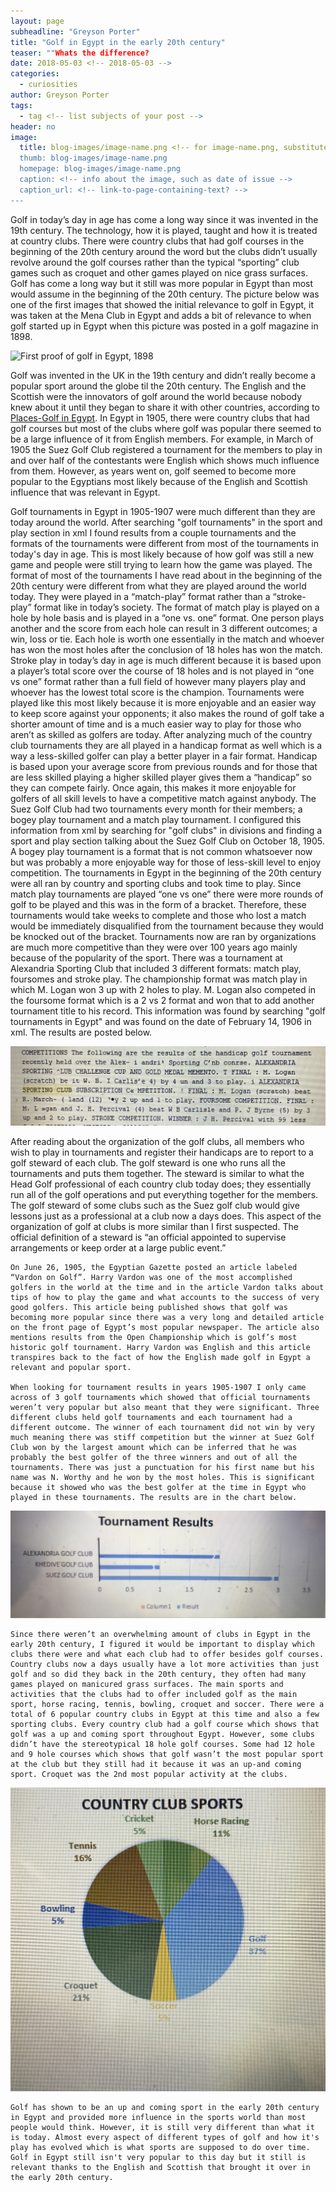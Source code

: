 ```yaml
---
layout: page
subheadline: "Greyson Porter"
title: "Golf in Egypt in the early 20th century"
teaser: ""Whats the difference?
date: 2018-05-03 <!-- 2018-05-03 -->
categories:
  - curiosities
author: Greyson Porter
tags:
  - tag <!-- list subjects of your post -->
header: no
image:
  title: blog-images/image-name.png <!-- for image-name.png, substitute name you've given your image file -->
  thumb: blog-images/image-name.png
  homepage: blog-images/image-name.png
  caption: <!-- info about the image, such as date of issue -->
  caption_url: <!-- link-to-page-containing-text? -->
---
```

Golf in today’s day in age has come a long way since it was invented in the 19th century. The technology, how it is played, taught and how it is treated at country clubs. There were country clubs that had golf courses in the beginning of the 20th century around the word but the clubs didn’t usually revolve around the golf courses rather than the typical “sporting” club games such as croquet and other games played on nice grass surfaces. Golf has come a long way but it still was more popular in Egypt than most would assume in the beginning of the 20th century. The picture below was one of the first images that showed the initial relevance to golf in Egypt, it was taken at the Mena Club in Egypt and adds a bit of relevance to when golf started up in Egypt when this picture was posted in a golf magazine in 1898.

![First proof of golf in Egypt, 1898](egypt-golf.jpg)

Golf was invented in the UK in the 19th century and didn’t really become a popular sport around the globe til the 20th century. The English and the Scottish were the innovators of golf around the world because nobody knew about it until they began to share it with other countries, according to [Places-Golf in Egypt](https://www.antiquegolfscotland.com/history.php3?itemid=77). In Egypt in 1905, there were country clubs that had golf courses but most of the clubs where golf was popular there seemed to be a large influence of it from English members. For example, in March of 1905 the Suez Golf Club registered a tournament for the members to play in and over half of the contestants were English which shows much influence from them. However, as years went on, golf seemed to become more popular to the Egyptians most likely because of the English and Scottish influence that was relevant in Egypt.

Golf tournaments in Egypt in 1905-1907 were much different than they are today around the world. After searching "golf tournaments" in the sport and play section in xml I found results from a couple tournaments and the formats of the tournaments were different from most of the tournaments in today's day in age. This is most likely because of how golf was still a new game and people were still trying to learn how the game was played. The format of most of the tournaments I have read about in the beginning of the 20th century were different from what they are played around the world today. They were played in a “match-play” format rather than a “stroke-play” format like in today’s society. The format of match play is played on a hole by hole basis and is played in a “one vs. one” format. One person plays another and the score from each hole can result in 3 different outcomes; a win, loss or tie. Each hole is worth one essentially in the match and whoever has won the most holes after the conclusion of 18 holes has won the match. Stroke play in today’s day in age is much different because it is based upon a player’s total score over the course of 18 holes and is not played in “one vs one” format rather than a full field of however many players play and whoever has the lowest total score is the champion. Tournaments were played like this most likely because it is more enjoyable and an easier way to keep score against your opponents; it also makes the round of golf take a shorter amount of time and is a much easier way to play for those who aren’t as skilled as golfers are today. After analyzing much of the country club tournaments they are all played in a handicap format as well which is a way a less-skilled golfer can play a better player in a fair format. Handicap is based upon your average score from previous rounds and for those that are less skilled playing a higher skilled player gives them a “handicap” so they can compete fairly. Once again, this makes it more enjoyable for golfers of all skill levels to have a competitive match against anybody. The Suez Golf Club had two tournaments every month for their members; a bogey play tournament and a match play tournament. I configured this information from xml by searching for "golf clubs" in divisions and finding a sport and play section talking about the Suez Golf Club on October 18, 1905. A bogey play tournament is a format that is not common whatsoever now but was probably a more enjoyable way for those of less-skill level to enjoy competition. The tournaments in Egypt in the beginning of the 20th century were all ran by country and sporting clubs and took time to play. Since match play tournaments are played “one vs one” there were more rounds of golf to be played and this was in the form of a bracket. Therefore, these tournaments would take weeks to complete and those who lost a match would be immediately disqualified from the tournament because they would be knocked out of the bracket. Tournaments now are ran by organizations are much more competitive than they were over 100 years ago mainly because of the popularity of the sport. There was a tournament at Alexandria Sporting Club that included 3 different formats: match play, foursomes and stroke play. The championship format was match play in which M. Logan won 3 up with 2 holes to play. M. Logan also competed in the foursome format which is a 2 vs 2 format and won that to add another tournament title to his record. This information was found by searching "golf tournaments in Egypt" and was found on the date of February 14, 1906 in xml. The results are posted below.

![tournament results from the clubs in Egypt](FullSizeRender.jpg)

After reading about the organization of the golf clubs, all members who wish to play in tournaments and register their handicaps are to report to a golf steward of each club. The golf steward is one who runs all the tournaments and puts them together. The steward is similar to what the Head Golf professional of each country club today does; they essentially run all of the golf operations and put everything together for the members. The golf steward of some clubs such as the Suez golf club would give lessons just as a professional at a club now a days does. This aspect of the organization of golf at clubs is more similar than I first suspected. The official definition of a steward is “an official appointed to supervise arrangements or keep order at a large public event.”

	On June 26, 1905, the Egyptian Gazette posted an article labeled “Vardon on Golf”. Harry Vardon was one of the most accomplished golfers in the world at the time and in the article Vardon talks about tips of how to play the game and what accounts to the success of very good golfers. This article being published shows that golf was becoming more popular since there was a very long and detailed article on the front page of Egypt’s most popular newspaper. The article also mentions results from the Open Championship which is golf’s most historic golf tournament. Harry Vardon was English and this article transpires back to the fact of how the English made golf in Egypt a relevant and popular sport.

	When looking for tournament results in years 1905-1907 I only came across of 3 golf tournaments which showed that official tournaments weren’t very popular but also meant that they were significant. Three different clubs held golf tournaments and each tournament had a different outcome. The winner of each tournament did not win by very much meaning there was stiff competition but the winner at Suez Golf Club won by the largest amount which can be inferred that he was probably the best golfer of the three winners and out of all the tournaments. There was just a punctuation for his first name but his name was N. Worthy and he won by the most holes. This is significant because it showed who was the best golfer at the time in Egypt who played in these tournaments. The results are in the chart below.

  ![Tournament Result Chart](FullSizeRender(1).jpg)

	Since there weren’t an overwhelming amount of clubs in Egypt in the early 20th century, I figured it would be important to display which clubs there were and what each club had to offer besides golf courses. Country clubs now a days usually have a lot more activities than just golf and so did they back in the 20th century, they often had many games played on manicured grass surfaces. The main sports and activities that the clubs had to offer included golf as the main sport, horse racing, tennis, bowling, croquet and soccer. There were a total of 6 popular country clubs in Egypt at this time and also a few sporting clubs. Every country club had a golf course which shows that golf was a up and coming sport throughout Egypt. However, some clubs didn’t have the stereotypical 18 hole golf courses. Some had 12 hole and 9 hole courses which shows that golf wasn’t the most popular sport at the club but they still had it because it was an up-and coming sport. Croquet was the 2nd most popular activity at the clubs.

  ![Country Club Sports](FullSizeRender(2).jpg)

    Golf has shown to be an up and coming sport in the early 20th century in Egypt and provided more influence in the sports world than most people would think. However, it is still very different than what it is today. Almost every aspect of different types of golf and how it's play has evolved which is what sports are supposed to do over time. Golf in Egypt still isn't very popular to this day but it still is relevant thanks to the English and Scottish that brought it over in the early 20th century.
